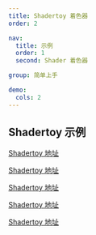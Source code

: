 ```yaml
---
title: Shadertoy 着色器
order: 2

nav:
  title: 示例
  order: 1
  second: Shader 着色器

group: 简单上手

demo:
  cols: 2
---
```


## Shadertoy 示例

<a href="https://www.shadertoy.com/view/4ljGD1" target="_blank">Shadertoy 地址</a>

<code src="./demo-0.tsx" compact="true"></code>

<a href="https://www.shadertoy.com/view/stf3zs" target="_blank">Shadertoy 地址</a>

<!-- <code src="./demo-1.tsx" compact="true"></code> -->

<a href="https://www.shadertoy.com/view/MdXyzX" target="_blank">Shadertoy 地址</a>

<!-- <code src="./demo-2.tsx" compact="true"></code> -->

<a href="https://www.shadertoy.com/view/ttjSR3" target="_blank">Shadertoy 地址</a>

<!-- <code src="./demo-3.tsx" compact="true"></code> -->

<a href="https://www.shadertoy.com/view/Dt33RS" target="_blank">Shadertoy 地址</a>

<!-- <code src="./demo-4.tsx" compact="true"></code> -->

